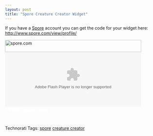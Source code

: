 ```yaml
---
layout: post
title: "Spore Creature Creator Widget"
---
```


<p>If you have a <a href="http://www.spore.com" target="_blank">Spore</a> account you can get the code for your widget here: <a title="http://www.spore.com/view/profile/" href="http://www.spore.com/view/profile/">http://www.spore.com/view/profile/</a></p>
  
<div style="background: url(http://www.spore.com/static/war/images/content/widget/widget_back_complete.jpg) no-repeat left top; width: 448px">   
<div><a href="http://www.spore.com"><img height="40" alt="spore.com" src="http://www.spore.com/css/blank.gif" width="448" border="0" /></a></div>   
<embed name="latest-creatures" pluginspage="http://www.macromedia.com/go/getflashplayer" src="http://www.spore.com/flash/csa_widget.swf?userid=2263204940&amp;username=kindohm&amp;host=http%3A%2F%2Fwww.spore.com%2Fview%2Fuser-thumbnail" width="448" height="180" type="application/x-shockwave-flash" scale="showall" bgcolor="#000000" />    
<div style="height: 48px"><a style="font-weight: bold; font-size: 13pt; margin-left: 10px; color: #fff; font-family: 'Trebuchet MS',verdana,sans-serif; text-decoration: none" href="http://www.spore.com/view/profile/kindohm">Visit Spore.com</a></div>    
<p> </p>
    
<div class="tags" id="scid:0767317B-992E-4b12-91E0-4F059A8CECA8:e07e6e7b-4e5d-4401-a041-9bbd0731c891">Technorati Tags: <a href="http://technorati.com/tags/spore" target="_blank" rel="tag">spore</a> <a href="http://technorati.com/tags/creature%20creator" target="_blank" rel="tag">creature creator</a></div> </div> 
